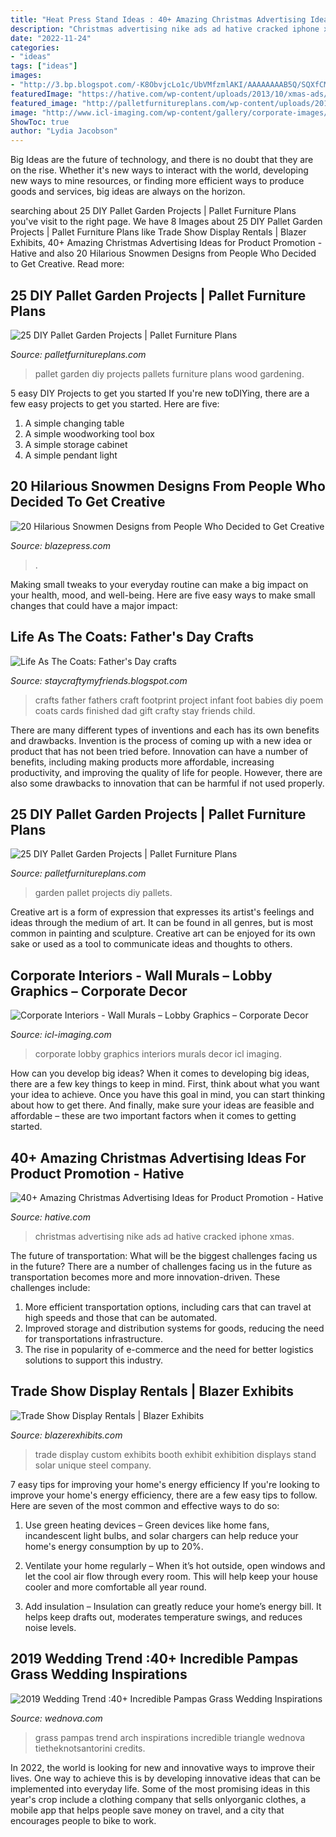 ```yaml
---
title: "Heat Press Stand Ideas : 40+ Amazing Christmas Advertising Ideas For Product Promotion"
description: "Christmas advertising nike ads ad hative cracked iphone xmas"
date: "2022-11-24"
categories:
- "ideas"
tags: ["ideas"]
images:
- "http://3.bp.blogspot.com/-K8ObvjcLo1c/UbVMfzmlAKI/AAAAAAAAB5Q/SQXfCMKvmrU/s640/DSC_0032.JPG"
featuredImage: "https://hative.com/wp-content/uploads/2013/10/xmas-ads/nike-christmas-ads-16.jpg"
featured_image: "http://palletfurnitureplans.com/wp-content/uploads/2013/12/pallet-garden-9.jpg"
image: "http://www.icl-imaging.com/wp-content/gallery/corporate-images/b2_corporate_images_lobby_wall_murals.jpg"
ShowToc: true
author: "Lydia Jacobson"
---
```



Big Ideas are the future of technology, and there is no doubt that they are on the rise. Whether it's new ways to interact with the world, developing new ways to mine resources, or finding more efficient ways to produce goods and services, big ideas are always on the horizon. 

	

		
searching about 25 DIY Pallet Garden Projects | Pallet Furniture Plans you've visit to the right page. We have 8 Images about 25 DIY Pallet Garden Projects | Pallet Furniture Plans like Trade Show Display Rentals | Blazer Exhibits, 40+ Amazing Christmas Advertising Ideas for Product Promotion - Hative and also 20 Hilarious Snowmen Designs from People Who Decided to Get Creative. Read more:
		
    
## 25 DIY Pallet Garden Projects | Pallet Furniture Plans

<img loading=lazy src="http://palletfurnitureplans.com/wp-content/uploads/2013/12/pallet-garden-9.jpg" onerror="this.onerror=null;this.src='https://tse4.mm.bing.net/th?id=OIP.LX-QMep68r75S1u6I2go_gHaMl&amp;pid=15.1';" alt="25 DIY Pallet Garden Projects | Pallet Furniture Plans">

_Source: palletfurnitureplans.com_

>pallet garden diy projects pallets furniture plans wood gardening. 

	

5 easy DIY Projects to get you started
If you're new toDIYing, there are a few easy projects to get you started. Here are five: 
1. A simple changing table 
2. A simple woodworking tool box 
3. A simple storage cabinet 
4. A simple pendant light 

    
## 20 Hilarious Snowmen Designs From People Who Decided To Get Creative

<img loading=lazy src="https://cdn.statically.io/img/blazepress.com/.image/c_fit,h_600,w_600/MTQzNzYxOTQyMDQ4MjIxMDI2/funny-creative-snowmen-15jpg.jpg?quality=100&amp;f=auto" onerror="this.onerror=null;this.src='https://tse4.mm.bing.net/th?id=OIP.wPgY22G_1JEsVpwQfICJ2QAAAA&amp;pid=15.1';" alt="20 Hilarious Snowmen Designs from People Who Decided to Get Creative">

_Source: blazepress.com_

>. 

	

Making small tweaks to your everyday routine can make a big impact on your health, mood, and well-being. Here are five easy ways to make small changes that could have a major impact: 

    
## Life As The Coats: Father&#039;s Day Crafts

<img loading=lazy src="http://3.bp.blogspot.com/-K8ObvjcLo1c/UbVMfzmlAKI/AAAAAAAAB5Q/SQXfCMKvmrU/s640/DSC_0032.JPG" onerror="this.onerror=null;this.src='https://tse4.mm.bing.net/th?id=OIP.-CCmBT54PIJdTPj8kUNhwgAAAA&amp;pid=15.1';" alt="Life As The Coats: Father&#039;s Day crafts">

_Source: staycraftymyfriends.blogspot.com_

>crafts father fathers craft footprint project infant foot babies diy poem coats cards finished dad gift crafty stay friends child. 

	

There are many different types of inventions and each has its own benefits and drawbacks.
Invention is the process of coming up with a new idea or product that has not been tried before. Innovation can have a number of benefits, including making products more affordable, increasing productivity, and improving the quality of life for people. However, there are also some drawbacks to innovation that can be harmful if not used properly.

    
## 25 DIY Pallet Garden Projects | Pallet Furniture Plans

<img loading=lazy src="http://palletfurnitureplans.com/wp-content/uploads/2013/12/pallet-garden-2.jpg" onerror="this.onerror=null;this.src='https://tse4.mm.bing.net/th?id=OIP.woFaFHmV-KilcrBT4sSD8AHaJ6&amp;pid=15.1';" alt="25 DIY Pallet Garden Projects | Pallet Furniture Plans">

_Source: palletfurnitureplans.com_

>garden pallet projects diy pallets. 

	

Creative art is a form of expression that expresses its artist's feelings and ideas through the medium of art. It can be found in all genres, but is most common in painting and sculpture. Creative art can be enjoyed for its own sake or used as a tool to communicate ideas and thoughts to others.

    
## Corporate Interiors - Wall Murals – Lobby Graphics – Corporate Decor

<img loading=lazy src="http://www.icl-imaging.com/wp-content/gallery/corporate-images/b2_corporate_images_lobby_wall_murals.jpg" onerror="this.onerror=null;this.src='https://tse2.mm.bing.net/th?id=OIP.Aafgjc3pmTeIOKB-tmmhvAHaFj&amp;pid=15.1';" alt="Corporate Interiors - Wall Murals – Lobby Graphics – Corporate Decor">

_Source: icl-imaging.com_

>corporate lobby graphics interiors murals decor icl imaging. 

	

How can you develop big ideas?
When it comes to developing big ideas, there are a few key things to keep in mind. First, think about what you want your idea to achieve. Once you have this goal in mind, you can start thinking about how to get there. And finally, make sure your ideas are feasible and affordable – these are two important factors when it comes to getting started.

    
## 40+ Amazing Christmas Advertising Ideas For Product Promotion - Hative

<img loading=lazy src="https://hative.com/wp-content/uploads/2013/10/xmas-ads/nike-christmas-ads-16.jpg" onerror="this.onerror=null;this.src='https://tse3.mm.bing.net/th?id=OIP.49TJp2aQ3MYgEGoutKJO1QHaFj&amp;pid=15.1';" alt="40+ Amazing Christmas Advertising Ideas for Product Promotion - Hative">

_Source: hative.com_

>christmas advertising nike ads ad hative cracked iphone xmas. 

	

The future of transportation: What will be the biggest challenges facing us in the future?
There are a number of challenges facing us in the future as transportation becomes more and more innovation-driven. These challenges include: 
1) More efficient transportation options, including cars that can travel at high speeds and those that can be automated.
2) Improved storage and distribution systems for goods, reducing the need for transportations infrastructure. 
3) The rise in popularity of e-commerce and the need for better logistics solutions to support this industry.

    
## Trade Show Display Rentals | Blazer Exhibits

<img loading=lazy src="https://www.blazerexhibits.com/wp-content/uploads/2018/11/Solar-Steel-30x30-Custom-Exhibit-B-Photo.jpg" onerror="this.onerror=null;this.src='https://tse1.mm.bing.net/th?id=OIP.cgRhf-RrUJiOy-Olpnw-7AHaE8&amp;pid=15.1';" alt="Trade Show Display Rentals | Blazer Exhibits">

_Source: blazerexhibits.com_

>trade display custom exhibits booth exhibit exhibition displays stand solar unique steel company. 

	

7 easy tips for improving your home's energy efficiency
If you're looking to improve your home's energy efficiency, there are a few easy tips to follow. Here are seven of the most common and effective ways to do so:
1) Use green heating devices – Green devices like home fans, incandescent light bulbs, and solar chargers can help reduce your home's energy consumption by up to 20%.

2) Ventilate your home regularly – When it’s hot outside, open windows and let the cool air flow through every room. This will help keep your house cooler and more comfortable all year round.

3) Add insulation – Insulation can greatly reduce your home’s energy bill. It helps keep drafts out, moderates temperature swings, and reduces noise levels.

    
## 2019 Wedding Trend :40+ Incredible Pampas Grass Wedding Inspirations

<img loading=lazy src="https://www.wednova.com/blog/usr/uploads/2019/01/Triangle_wedding_arch_greenery_wedding_ideas_pampas_grass_decorations_879510607.jpg" onerror="this.onerror=null;this.src='https://tse4.mm.bing.net/th?id=OIP.mVZRPwBoNkpVq9gQ9WI7xAHaJ9&amp;pid=15.1';" alt="2019 Wedding Trend :40+ Incredible Pampas Grass Wedding Inspirations">

_Source: wednova.com_

>grass pampas trend arch inspirations incredible triangle wednova tietheknotsantorini credits. 

	

In 2022, the world is looking for new and innovative ways to improve their lives. One way to achieve this is by developing innovative ideas that can be implemented into everyday life. Some of the most promising ideas in this year's crop include a clothing company that sells onlyorganic clothes, a mobile app that helps people save money on travel, and a city that encourages people to bike to work.

